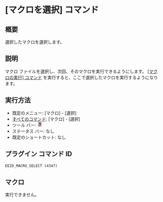 # \[マクロを選択\] コマンド

## 概要

選択したマクロを選択します。

## 説明

マクロ ファイルを選択し、次回、そのマクロを実行できるようにします。 [\[マクロの実行\] コマンド](quick_macro_run) を実行すると、ここで選択したマクロを実行するようになります。

## 実行方法

- 既定のメニュー: \[マクロ\] \- \[選択\]
- [すべてのコマンド](../../glossary/allcommands): \[マクロ\] \- \[選択\]
- ツール バー: ![](../../images/macroselect.gif)
- ステータス バー: なし
- 既定のショートカット: なし

## プラグイン コマンド ID

```
EEID_MACRO_SELECT (4347)
```

## マクロ

実行できません。
